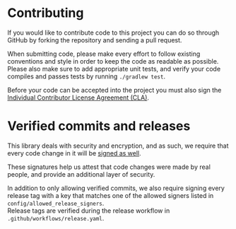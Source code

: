 Contributing
============

If you would like to contribute code to this project you can do so through GitHub by
forking the repository and sending a pull request.

When submitting code, please make every effort to follow existing conventions
and style in order to keep the code as readable as possible. Please also make
sure to add appropriate unit tests, and verify your code compiles and passes 
tests by running `./gradlew test`.

Before your code can be accepted into the project you must also sign the
[Individual Contributor License Agreement (CLA)][1].

Verified commits and releases
=============================

This library deals with security and encryption, and as such, we require that
every code change in it will be [signed as well][2].

These signatures help us attest that code changes were made by real people, and provide
an additional layer of security.

In addition to only allowing verified commits, we also require signing every release tag
with a key that matches one of the allowed signers listed in `config/allowed_release_signers`.  
Release tags are verified during the release workflow in `.github/workflows/release.yaml`.

[1]: https://spreadsheets.google.com/spreadsheet/viewform?formkey=dDViT2xzUHAwRkI3X3k5Z0lQM091OGc6MQ&ndplr=1
[2]: https://docs.github.com/en/authentication/managing-commit-signature-verification/signing-commits